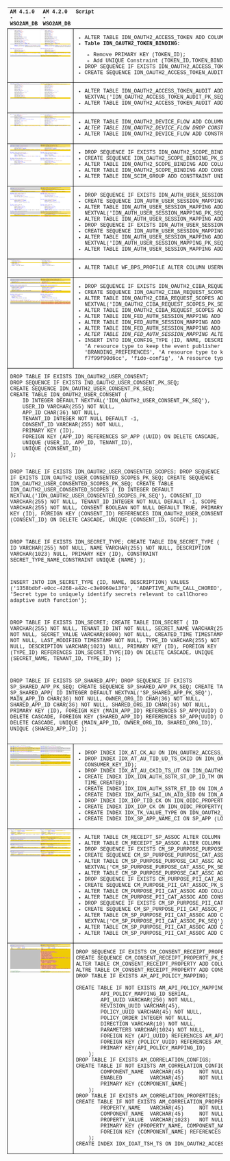 <!DOCTYPE html>
<html>
<head>
<meta name="description" content="WSO2 APIM 4.1.0 to 4.2.0 PostGres DB Comparison for version upgrade"/>
<style type="text/css"> table { table-layout: fixed; width: 100%; text-align: left; vertical-align: top; font-family: Courier New; font-size: 12px; } tr,th,td { text-align: left; vertical-align: top; font-family: Courier New; font-size: 12px; } td { border: 1px solid black; display: table-cell; word-wrap: break-word; white-space: wrap; } pre { font-family: Courier New; font-size: 12px; } img { width: 100%; } </style>
</head>
	<body>
	<table>
		<tr>
			<th>AM 4.1.0 - WSO2AM_DB</th>
			<th>AM 4.2.0 - WSO2AM_DB</th>
			<th>Script</th>
		</tr>
		<!-- Screenshot 01 -->
		<tr>
			<td colspan="2">
				<img src="img/410to420_01.png">
			</td>
			<td>
				<ul>
					<li>ALTER TABLE IDN_OAUTH2_ACCESS_TOKEN ADD COLUMN CONSENTED_TOKEN VARCHAR(6);</li>
					<li><b>Table IDN_OAUTH2_TOKEN_BINDING:</b></li>
					<ul><li>Remove PRIMARY KEY (TOKEN_ID);
					<li>Add UNIQUE Constraint (TOKEN_ID,TOKEN_BINDING_TYPE,TOKEN_BINDING_VALUE);</li>
					</ul>
					<li>DROP SEQUENCE IF EXISTS IDN_OAUTH2_ACCESS_TOKEN_AUDIT_PK_SEQ;</li>
					<li>CREATE SEQUENCE IDN_OAUTH2_ACCESS_TOKEN_AUDIT_PK_SEQ;</li>
				</ul>
			</td>
		</tr>
		<!-- Screenshot 02 -->
		<tr>
			<td colspan="2">
				<img src="img/410to420_02.png">
			</td>
			<td>
				<ul>
					<li>ALTER TABLE IDN_OAUTH2_ACCESS_TOKEN_AUDIT ADD COLUMN ID INTEGER DEFAULT NEXTVAL('IDN_OAUTH2_ACCESS_TOKEN_AUDIT_PK_SEQ');</li>
					<li>ALTER TABLE IDN_OAUTH2_ACCESS_TOKEN_AUDIT ADD CONSTRAINT PRIMARY KEY(ID);</li>
				</ul>
			</td>
		</tr>
		<!-- Screenshot 03 -->
		<tr>
			<td colspan="2">
				<img src="img/410to420_03.png">
			</td>
			<td>
				<ul>
					<li>ALTER TABLE IDN_OAUTH2_DEVICE_FLOW ADD COLUMN QUANTIFIER INTEGER NOT NULL DEFAULT 0;</li>
					<li><i>ALTER TABLE IDN_OAUTH2_DEVICE_FLOW DROP CONSTRAINT UNIQUE (USER_CODE);</i></li>
					<li>ALTER TABLE IDN_OAUTH2_DEVICE_FLOW ADD CONSTRAINT USRCDE_QNTFR_CONSTRAINT UNIQUE (USER_CODE, QUANTIFIER);</li>
				</ul>
			</td>
		</tr>
		<!-- Screenshot 04 -->
		<tr>
			<td colspan="2">
				<img src="img/410to420_04.png">
			</td>
			<td>
				<ul>
					<li>DROP SEQUENCE IF EXISTS IDN_OAUTH2_SCOPE_BINDING_PK_SEQ;</li>
					<li>CREATE SEQUENCE IDN_OAUTH2_SCOPE_BINDING_PK_SEQ;</li>
					<li>ALTER TABLE IDN_OAUTH2_SCOPE_BINDING ADD COLUMN ID INTEGER DEFAULT NEXTVAL('IDN_OAUTH2_SCOPE_BINDING_PK_SEQ');</li>
					<li>ALTER TABLE IDN_OAUTH2_SCOPE_BINDING ADD CONSTRAINT PRIMARY KEY(ID);</li>
					<li>ALTER TABLE IDN_SCIM_GROUP ADD CONSTRAINT UNIQUE(TENANT_ID, ROLE_NAME, ATTR_NAME);</li>
				</ul>
			</td>
		</tr>
		<!-- Screenshot 05 -->
		<tr>
			<td colspan="2">
				<img src="img/410to420_05.png">
			</td>
			<td>
				<ul>
					<li>DROP SEQUENCE IF EXISTS IDN_AUTH_USER_SESSION_MAPPING_PK_SEQ;</li>
					<li>CREATE SEQUENCE IDN_AUTH_USER_SESSION_MAPPING_PK_SEQ;</li>
					<li>ALTER TABLE IDN_AUTH_USER_SESSION_MAPPING ADD COLUMN ID INTEGER DEFAULT NEXTVAL('IDN_AUTH_USER_SESSION_MAPPING_PK_SEQ');</li>
					<li>ALTER TABLE IDN_AUTH_USER_SESSION_MAPPING ADD CONSTRAINT PRIMARY KEY(ID);</li>
					<li>DROP SEQUENCE IF EXISTS IDN_AUTH_USER_SESSION_MAPPING_PK_SEQ;</li>
					<li>CREATE SEQUENCE IDN_AUTH_USER_SESSION_MAPPING_PK_SEQ;</li>
					<li>ALTER TABLE IDN_AUTH_USER_SESSION_MAPPING ADD COLUMN ID INTEGER DEFAULT NEXTVAL('IDN_AUTH_USER_SESSION_MAPPING_PK_SEQ');</li>
					<li>ALTER TABLE IDN_AUTH_USER_SESSION_MAPPING ADD CONSTRAINT PRIMARY KEY (ID);</li>
				</ul>
			</td>
		</tr>
		<!-- Screenshot 06 -->
		<tr>
			<td colspan="2">
				<img src="img/410to420_06.png">
			</td>
			<td>
				<ul>
					<li>ALTER TABLE WF_BPS_PROFILE ALTER COLUMN USERNAME TYPE VARCHAR(100);</li>
				</ul>
			</td>
		</tr>
		<!-- Screenshot 07 -->
		<tr>
			<td colspan="2">
				<img src="img/410to420_07.png">
			</td>
			<td>
				<ul>
					<li>DROP SEQUENCE IF EXISTS IDN_OAUTH2_CIBA_REQUEST_SCOPES_PK_SEQ;</li>
					<li>CREATE SEQUENCE IDN_OAUTH2_CIBA_REQUEST_SCOPES_PK_SEQ;</li>
					<li>ALTER TABLE IDN_OAUTH2_CIBA_REQUEST_SCOPES ADD COLUMN ID INTEGER DEFAULT NEXTVAL('IDN_OAUTH2_CIBA_REQUEST_SCOPES_PK_SEQ');</li>
					<li>ALTER TABLE IDN_OAUTH2_CIBA_REQUEST_SCOPES ADD CONSTRAINT PRIMARY KEY (ID);</li>
					<li>ALTER TABLE IDN_FED_AUTH_SESSION_MAPPING ADD COLUMN ID SERIAL;</li>
					<li>ALTER TABLE IDN_FED_AUTH_SESSION_MAPPING ADD COLUMN TENANT_ID INTEGER NOT NULL DEFAULT 0;</li>
					<li>ALTER TABLE IDN_FED_AUTH_SESSION_MAPPING ADD CONSTRAINT UNIQUE (IDP_SESSION_ID, TENANT_ID);</li>
					<li><i>ALTER TABLE IDN_FED_AUTH_SESSION_MAPPING ALTER CONSTRAINT PRIMARY KEY (ID);</i></li>
					<li>INSERT INTO IDN_CONFIG_TYPE (ID, NAME, DESCRIPTION) VALUES
					('669b99ca-cdb0-44a6-8cae-babed3b585df', 'Publisher', 'A resource type to keep the event publisher configurations'),
					('73f6d9ca-62f4-4566-bab9-2a930ae51ba8', 'BRANDING_PREFERENCES', 'A resource type to keep the tenant branding preferences'),
					('899c69b2-8bf7-46b5-9666-f7f99f90d6cc', 'fido-config', 'A resource type to store FIDO authenticator related preferences');</li>
				</ul>
			</td>
		</tr>
		<tr>
			<td colspan="3">
<pre>
DROP TABLE IF EXISTS IDN_OAUTH2_USER_CONSENT;
DROP SEQUENCE IF EXISTS IND_OAUTH2_USER_CONSENT_PK_SEQ;
CREATE SEQUENCE IDN_OAUTH2_USER_CONSENT_PK_SEQ;
CREATE TABLE IDN_OAUTH2_USER_CONSENT (
	ID INTEGER DEFAULT NEXTVAL('IDN_OAUTH2_USER_CONSENT_PK_SEQ'),
	USER_ID VARCHAR(255) NOT NULL,
	APP_ID CHAR(36) NOT NULL,
	TENANT_ID INTEGER NOT NULL DEFAULT -1,
	CONSENT_ID VARCHAR(255) NOT NULL,
	PRIMARY KEY (ID),
	FOREIGN KEY (APP_ID) REFERENCES SP_APP (UUID) ON DELETE CASCADE,
	UNIQUE (USER_ID, APP_ID, TENANT_ID),
	UNIQUE (CONSENT_ID)
);

DROP TABLE IF EXISTS IDN_OAUTH2_USER_CONSENTED_SCOPES;
DROP SEQUENCE IF EXISTS IDN_OAUTH2_USER_CONSENTED_SCOPES_PK_SEQ;
CREATE SEQUENCE IDN_OAUTH2_USER_CONSENTED_SCOPES_PK_SEQ;
CREATE TABLE IDN_OAUTH2_USER_CONSENTED_SCOPES (
	ID INTEGER DEFAULT NEXTVAL('IDN_OAUTH2_USER_CONSENTED_SCOPES_PK_SEQ'),
	CONSENT_ID VARCHAR(255) NOT NULL,
	TENANT_ID INTEGER NOT NULL DEFAULT -1,
	SCOPE VARCHAR(255) NOT NULL,
	CONSENT BOOLEAN NOT NULL DEFAULT TRUE,
	PRIMARY KEY (ID),
	FOREIGN KEY (CONSENT_ID) REFERENCES IDN_OAUTH2_USER_CONSENT (CONSENT_ID) ON DELETE CASCADE,
	UNIQUE (CONSENT_ID, SCOPE)
);

DROP TABLE IF EXISTS IDN_SECRET_TYPE;
CREATE TABLE IDN_SECRET_TYPE (
	ID VARCHAR(255) NOT NULL,
	NAME VARCHAR(255) NOT NULL,
	DESCRIPTION VARCHAR(1023) NULL,
	PRIMARY KEY (ID),
	CONSTRAINT SECRET_TYPE_NAME_CONSTRAINT UNIQUE (NAME)
);

INSERT INTO IDN_SECRET_TYPE (ID, NAME, DESCRIPTION) VALUES
('1358bdbf-e0cc-4268-a42c-c3e0960e13f0', 'ADAPTIVE_AUTH_CALL_CHOREO', 'Secret type to uniquely identify secrets relevant to callChoreo adaptive auth function');

DROP TABLE IF EXISTS IDN_SECRET;
CREATE TABLE IDN_SECRET (
	ID VARCHAR(255) NOT NULL,
	TENANT_ID INT NOT NULL,
	SECRET_NAME VARCHAR(255) NOT NULL,
	SECRET_VALUE VARCHAR(8000) NOT NULL,
	CREATED_TIME TIMESTAMP NOT NULL,
	LAST_MODIFIED TIMESTAMP NOT NULL,
	TYPE_ID VARCHAR(255) NOT NULL,
	DESCRIPTION VARCHAR(1023) NULL,
	PRIMARY KEY (ID),
	FOREIGN KEY (TYPE_ID) REFERENCES IDN_SECRET_TYPE(ID) ON DELETE CASCADE,
	UNIQUE (SECRET_NAME, TENANT_ID, TYPE_ID)
);

DROP TABLE IF EXISTS SP_SHARED_APP;
DROP SEQUENCE IF EXISTS SP_SHARED_APP_PK_SEQ;
CREATE SEQUENCE SP_SHARED_APP_PK_SEQ;
CREATE TABLE SP_SHARED_APP(
	ID INTEGER DEFAULT NEXTVAL('SP_SHARED_APP_PK_SEQ'),
	MAIN_APP_ID CHAR(36) NOT NULL,
	OWNER_ORG_ID CHAR(36) NOT NULL,
	SHARED_APP_ID CHAR(36) NOT NULL,
	SHARED_ORG_ID CHAR(36) NOT NULL,
	PRIMARY KEY (ID),
	FOREIGN KEY (MAIN_APP_ID) REFERENCES SP_APP(UUID) ON DELETE CASCADE,
	FOREIGN KEY (SHARED_APP_ID) REFERENCES SP_APP(UUID) ON DELETE CASCADE,
	UNIQUE (MAIN_APP_ID, OWNER_ORG_ID, SHARED_ORG_ID),
	UNIQUE (SHARED_APP_ID)
);
</pre>
			</td>
		</tr>
		<!-- Screenshot 08 -->
		<tr>
			<td colspan="2">
				<img src="img/410to420_08.png">
			</td>
			<td>
				<ul>
					<li>DROP INDEX IDX_AT_CK_AU ON IDN_OAUTH2_ACCESS_TOKEN(CONSUMER_KEY_ID, AUTHZ_USER, TOKEN_STATE, USER_TYPE);</li>
					<li>DROP INDEX IDX_AT_AU_TID_UD_TS_CKID ON IDN_OAUTH2_ACCESS_TOKEN(AUTHZ_USER, TENANT_ID, USER_DOMAIN, TOKEN_STATE, CONSUMER_KEY_ID);</li>
					<li>DROP INDEX IDX_AT_AU_CKID_TS_UT ON IDN_OAUTH2_ACCESS_TOKEN(AUTHZ_USER, CONSUMER_KEY_ID, TOKEN_STATE, USER_TYPE);</li>
					<li>CREATE INDEX IDX_IDN_AUTH_SSTR_ST_OP_ID_TM ON IDN_AUTH_SESSION_STORE (OPERATION, SESSION_TYPE, SESSION_ID, TIME_CREATED);</li>
					<li>CREATE INDEX IDX_IDN_AUTH_SSTR_ET_ID ON IDN_AUTH_SESSION_STORE (EXPIRY_TIME, SESSION_ID);</li>
					<li>CREATE INDEX IDX_AUTH_SAI_UN_AID_SID ON IDN_AUTH_SESSION_APP_INFO (APP_ID, LOWER(SUBJECT), SESSION_ID);</li>
					<li>DROP INDEX IDX_IOP_TID_CK ON IDN_OIDC_PROPERTY(TENANT_ID,CONSUMER_KEY);</li>
					<li>CREATE INDEX IDX_IOP_CK ON IDN_OIDC_PROPERTY(CONSUMER_KEY);</li>
					<li>CREATE INDEX IDX_TK_VALUE_TYPE ON IDN_OAUTH2_TOKEN_BINDING (TOKEN_BINDING_VALUE, TOKEN_BINDING_TYPE);</li>
					<li>CREATE INDEX IDX_SP_APP_NAME_CI ON SP_APP (LOWER(APP_NAME));</li>
				</ul>
			</td>
		</tr>
		<!-- Screenshot 09 -->
		<tr>
			<td colspan="2">
				<img src="img/410to420_09.png">
			</td>
			<td>
				<ul>
					<li>ALTER TABLE CM_RECEIPT_SP_ASSOC ALTER COLUMN ID INTEGER DEFAULT NEXTVAL('CM_RECEIPT_SP_ASSOC_PK_SEQ');</li>
					<li>ALTER TABLE CM_RECEIPT_SP_ASSOC ALTER COLUMN SP_DESCRIPTION VARCHAR(1024);</li>
					<li>DROP SEQUENCE IF EXISTS CM_SP_PURPOSE_PURPOSE_CAT_ASSC_PK_SEQ;</li>
					<li>CREATE SEQUENCE CM_SP_PURPOSE_PURPOSE_CAT_ASSC_PK_SEQ;</li>
					<li>ALTER TABLE CM_SP_PURPOSE_PURPOSE_CAT_ASSC ADD COLUMN ID INTEGER DEFAULT NEXTVAL('CM_SP_PURPOSE_PURPOSE_CAT_ASSC_PK_SEQ');</li>
					<li>ALTER TABLE CM_SP_PURPOSE_PURPOSE_CAT_ASSC ADD CONSTRAINT PRIMARY KEY (ID);</li>
					<li>DROP SEQUENCE IF EXISTS CM_PURPOSE_PII_CAT_ASSOC_PK_SEQ;</li>
					<li>CREATE SEQUENCE CM_PURPOSE_PII_CAT_ASSOC_PK_SEQ;</li>
					<li>ALTER TABLE CM_PURPOSE_PII_CAT_ASSOC ADD COLUMN ID INTEGER DEFAULT NEXTVAL('CM_PURPOSE_PII_CAT_ASSOC_PK_SEQ');</li>
					<li>ALTER TABLE CM_PURPOSE_PII_CAT_ASSOC ADD CONSTRAINT PRIMARY KEY (ID);</li>
					<li>DROP SEQUENCE IF EXISTS CM_SP_PURPOSE_PII_CAT_ASSOC_PK_SEQ;</li>
					<li>CREATE SEQUENCE CM_SP_PURPOSE_PII_CAT_ASSOC_PK_SEQ;</li>
					<li>ALTER TABLE CM_SP_PURPOSE_PII_CAT_ASSOC ADD COLUMN ID INTEGER DEFAULT NEXTVAL('CM_SP_PURPOSE_PII_CAT_ASSOC_PK_SEQ');</li>
					<li>ALTER TABLE CM_SP_PURPOSE_PII_CAT_ASSOC ADD COLUMN IS_CONSENTED BOOLEAN DEFAULT TRUE;</li>
					<li>ALTER TABLE CM_SP_PURPOSE_PII_CAT_ASSOC ADD CONSTRAINT PRIMARY KEY (ID);</li>
				</ul>
			</td>
		</tr>
		<!-- Screenshot 10 -->
		<tr>
			<td colspan="2">
				<img src="img/410to420_10.png">
			</td>
			<td>
<pre>
DROP SEQUENCE IF EXISTS CM_CONSENT_RECEIPT_PROPERTY_PK_SEQ;
CREATE SEQUENCE CM_CONSENT_RECEIPT_PROPERTY_PK_SEQ;
ALTER TABLE CM_CONSENT_RECEIPT_PROPERTY ADD COLUMN ID INTEGER DEFAULT NEXTVAL('CM_CONSENT_RECEIPT_PROPERTY_PK_SEQ');
ALTRE TABLE CM_CONSENT_RECEIPT_PROPERTY ADD CONSTRAINT PRIMARY KEY (ID);
DROP TABLE IF EXISTS AM_API_POLICY_MAPPING;

CREATE TABLE IF NOT EXISTS AM_API_POLICY_MAPPING (
		API_POLICY_MAPPING_ID SERIAL,
		API_UUID VARCHAR(256) NOT NULL,
		REVISION_UUID VARCHAR(45),
		POLICY_UUID VARCHAR(45) NOT NULL,
		POLICY_ORDER INTEGER NOT NULL,
		DIRECTION VARCHAR(10) NOT NULL,
		PARAMETERS VARCHAR(1024) NOT NULL,
		FOREIGN KEY (API_UUID) REFERENCES AM_API(API_UUID) ON DELETE CASCADE,
		FOREIGN KEY (POLICY_UUID) REFERENCES AM_OPERATION_POLICY(POLICY_UUID) ON DELETE CASCADE,
		PRIMARY KEY(API_POLICY_MAPPING_ID)
	);
DROP TABLE IF EXISTS AM_CORRELATION_CONFIGS;
CREATE TABLE IF NOT EXISTS AM_CORRELATION_CONFIGS (
		COMPONENT_NAME  VARCHAR(45)     NOT NULL,
		ENABLED         VARCHAR(45)     NOT NULL,
		PRIMARY KEY (COMPONENT_NAME)
	);
DROP TABLE IF EXISTS AM_CORRELATION_PROPERTIES;
CREATE TABLE IF NOT EXISTS AM_CORRELATION_PROPERTIES(
		PROPERTY_NAME   VARCHAR(45)     NOT NULL,
		COMPONENT_NAME  VARCHAR(45)     NOT NULL,
		PROPERTY_VALUE  VARCHAR(1023)   NOT NULL,
		PRIMARY KEY (PROPERTY_NAME, COMPONENT_NAME),
		FOREIGN KEY (COMPONENT_NAME) REFERENCES AM_CORRELATION_CONFIGS(COMPONENT_NAME) ON DELETE CASCADE
	);
CREATE INDEX IDX_IOAT_TSH_TS ON IDN_OAUTH2_ACCESS_TOKEN(TOKEN_SCOPE_HASH,TOKEN_STATE);
</pre>
</td>
</tr>
</table>
</body>
</html>